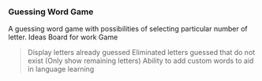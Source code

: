 ### Guessing Word Game
A guessing word game with possibilities of selecting particular number of letter. 
Ideas Board for work Game
> Display letters already guessed
> Eliminated letters guessed that do not exist (Only show remaining letters)
> Ability to add custom words to aid in language learning 
